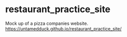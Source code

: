 # restaurant_practice_site
Mock up of a pizza companies website.
https://untamedduck.github.io/restaurant_practice_site/
